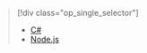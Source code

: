 > [!div class="op_single_selector"]
> * [C#](../articles/iot-hub/iot-hub-device-management-device-jobs.md)
> * [Node.js](../articles/iot-hub/iot-hub-device-management-device-jobs-node.md)
> 
> 

